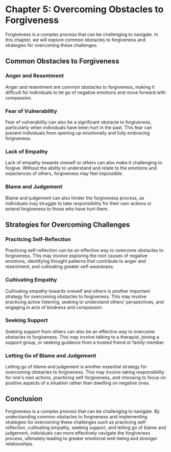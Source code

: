 Chapter 5: Overcoming Obstacles to Forgiveness
==============================================

Forgiveness is a complex process that can be challenging to navigate. In this chapter, we will explore common obstacles to forgiveness and strategies for overcoming these challenges.

Common Obstacles to Forgiveness
-------------------------------

### Anger and Resentment

Anger and resentment are common obstacles to forgiveness, making it difficult for individuals to let go of negative emotions and move forward with compassion.

### Fear of Vulnerability

Fear of vulnerability can also be a significant obstacle to forgiveness, particularly when individuals have been hurt in the past. This fear can prevent individuals from opening up emotionally and fully embracing forgiveness.

### Lack of Empathy

Lack of empathy towards oneself or others can also make it challenging to forgive. Without the ability to understand and relate to the emotions and experiences of others, forgiveness may feel impossible.

### Blame and Judgement

Blame and judgement can also hinder the forgiveness process, as individuals may struggle to take responsibility for their own actions or extend forgiveness to those who have hurt them.

Strategies for Overcoming Challenges
------------------------------------

### Practicing Self-Reflection

Practicing self-reflection can be an effective way to overcome obstacles to forgiveness. This may involve exploring the root causes of negative emotions, identifying thought patterns that contribute to anger and resentment, and cultivating greater self-awareness.

### Cultivating Empathy

Cultivating empathy towards oneself and others is another important strategy for overcoming obstacles to forgiveness. This may involve practicing active listening, seeking to understand others' perspectives, and engaging in acts of kindness and compassion.

### Seeking Support

Seeking support from others can also be an effective way to overcome obstacles to forgiveness. This may involve talking to a therapist, joining a support group, or seeking guidance from a trusted friend or family member.

### Letting Go of Blame and Judgement

Letting go of blame and judgement is another essential strategy for overcoming obstacles to forgiveness. This may involve taking responsibility for one's own actions, practicing self-forgiveness, and choosing to focus on positive aspects of a situation rather than dwelling on negative ones.

Conclusion
----------

Forgiveness is a complex process that can be challenging to navigate. By understanding common obstacles to forgiveness and implementing strategies for overcoming these challenges such as practicing self-reflection, cultivating empathy, seeking support, and letting go of blame and judgement, individuals can more effectively navigate the forgiveness process, ultimately leading to greater emotional well-being and stronger relationships.
